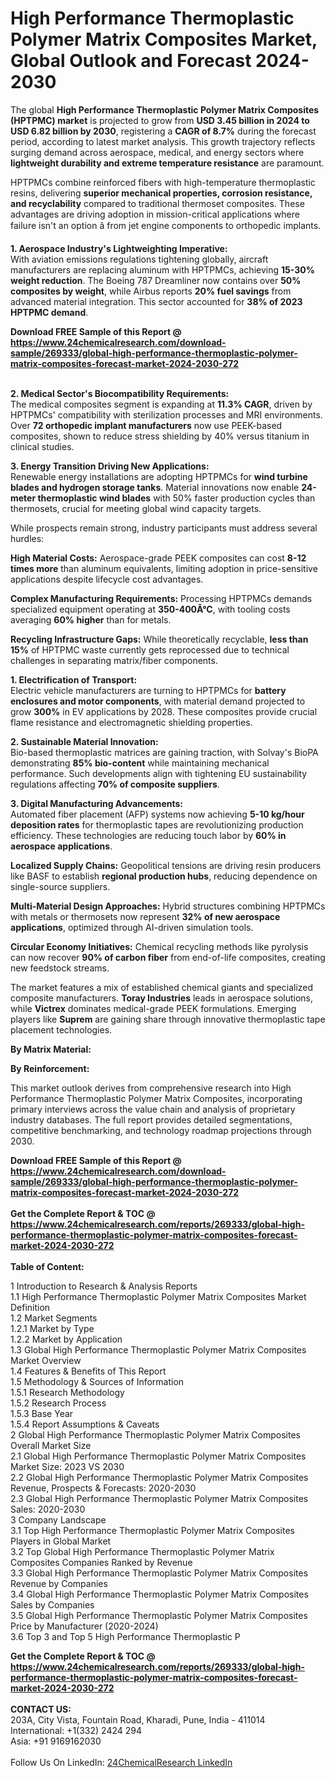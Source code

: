 <h1>High Performance Thermoplastic Polymer Matrix Composites Market, Global Outlook and Forecast 2024-2030</h1><p>The global <strong>High Performance Thermoplastic Polymer Matrix Composites (HPTPMC) market</strong> is projected to grow from <strong>USD 3.45 billion in 2024 to USD 6.82 billion by 2030</strong>, registering a <strong>CAGR of 8.7%</strong> during the forecast period, according to latest market analysis. This growth trajectory reflects surging demand across aerospace, medical, and energy sectors where <strong>lightweight durability and extreme temperature resistance</strong> are paramount.</p><p>HPTPMCs combine reinforced fibers with high-temperature thermoplastic resins, delivering <strong>superior mechanical properties, corrosion resistance, and recyclability</strong> compared to traditional thermoset composites. These advantages are driving adoption in mission-critical applications where failure isn't an option â from jet engine components to orthopedic implants.</p><p><strong>1. Aerospace Industry's Lightweighting Imperative:</strong><br>
With aviation emissions regulations tightening globally, aircraft manufacturers are replacing aluminum with HPTPMCs, achieving <strong>15-30% weight reduction</strong>. The Boeing 787 Dreamliner now contains over <strong>50% composites by weight</strong>, while Airbus reports <strong>20% fuel savings</strong> from advanced material integration. This sector accounted for <strong>38% of 2023 HPTPMC demand</strong>.</p><div><b>Download FREE Sample of this Report @ 
            <a href="https://www.24chemicalresearch.com/download-sample/269333/global-high-performance-thermoplastic-polymer-matrix-composites-forecast-market-2024-2030-272">
            https://www.24chemicalresearch.com/download-sample/269333/global-high-performance-thermoplastic-polymer-matrix-composites-forecast-market-2024-2030-272</a></b></div><br><p><strong>2. Medical Sector's Biocompatibility Requirements:</strong><br>
The medical composites segment is expanding at <strong>11.3% CAGR</strong>, driven by HPTPMCs' compatibility with sterilization processes and MRI environments. Over <strong>72 orthopedic implant manufacturers</strong> now use PEEK-based composites, shown to reduce stress shielding by 40% versus titanium in clinical studies.</p><p><strong>3. Energy Transition Driving New Applications:</strong><br>
Renewable energy installations are adopting HPTPMCs for <strong>wind turbine blades and hydrogen storage tanks</strong>. Material innovations now enable <strong>24-meter thermoplastic wind blades</strong> with 50% faster production cycles than thermosets, crucial for meeting global wind capacity targets.</p><p>While prospects remain strong, industry participants must address several hurdles:</p><p><strong>High Material Costs:</strong> Aerospace-grade PEEK composites can cost <strong>8-12 times more</strong> than aluminum equivalents, limiting adoption in price-sensitive applications despite lifecycle cost advantages.</p><p><strong>Complex Manufacturing Requirements:</strong> Processing HPTPMCs demands specialized equipment operating at <strong>350-400Â°C</strong>, with tooling costs averaging <strong>60% higher</strong> than for metals.</p><p><strong>Recycling Infrastructure Gaps:</strong> While theoretically recyclable, <strong>less than 15%</strong> of HPTPMC waste currently gets reprocessed due to technical challenges in separating matrix/fiber components.</p><p><strong>1. Electrification of Transport:</strong><br>
Electric vehicle manufacturers are turning to HPTPMCs for <strong>battery enclosures and motor components</strong>, with material demand projected to grow <strong>300%</strong> in EV applications by 2028. These composites provide crucial flame resistance and electromagnetic shielding properties.</p><p><strong>2. Sustainable Material Innovation:</strong><br>
Bio-based thermoplastic matrices are gaining traction, with Solvay's BioPA demonstrating <strong>85% bio-content</strong> while maintaining mechanical performance. Such developments align with tightening EU sustainability regulations affecting <strong>70% of composite suppliers</strong>.</p><p><strong>3. Digital Manufacturing Advancements:</strong><br>
Automated fiber placement (AFP) systems now achieving <strong>5-10 kg/hour deposition rates</strong> for thermoplastic tapes are revolutionizing production efficiency. These technologies are reducing touch labor by <strong>60% in aerospace applications</strong>.</p><p><strong>Localized Supply Chains:</strong> Geopolitical tensions are driving resin producers like BASF to establish <strong>regional production hubs</strong>, reducing dependence on single-source suppliers.</p><p><strong>Multi-Material Design Approaches:</strong> Hybrid structures combining HPTPMCs with metals or thermosets now represent <strong>32% of new aerospace applications</strong>, optimized through AI-driven simulation tools.</p><p><strong>Circular Economy Initiatives:</strong> Chemical recycling methods like pyrolysis can now recover <strong>90% of carbon fiber</strong> from end-of-life composites, creating new feedstock streams.</p><p>The market features a mix of established chemical giants and specialized composite manufacturers. <strong>Toray Industries</strong> leads in aerospace solutions, while <strong>Victrex</strong> dominates medical-grade PEEK formulations. Emerging players like <strong>Suprem</strong> are gaining share through innovative thermoplastic tape placement technologies.</p><p><strong>By Matrix Material:</strong></p><p><strong>By Reinforcement:</strong></p><p>This market outlook derives from comprehensive research into High Performance Thermoplastic Polymer Matrix Composites, incorporating primary interviews across the value chain and analysis of proprietary industry databases. The full report provides detailed segmentations, competitive benchmarking, and technology roadmap projections through 2030.</p><div><b>Download FREE Sample of this Report @ 
            <a href="https://www.24chemicalresearch.com/download-sample/269333/global-high-performance-thermoplastic-polymer-matrix-composites-forecast-market-2024-2030-272">
            https://www.24chemicalresearch.com/download-sample/269333/global-high-performance-thermoplastic-polymer-matrix-composites-forecast-market-2024-2030-272</a></b></div><br><div><b>Get the Complete Report & TOC @ 
            <a href="https://www.24chemicalresearch.com/reports/269333/global-high-performance-thermoplastic-polymer-matrix-composites-forecast-market-2024-2030-272">
            https://www.24chemicalresearch.com/reports/269333/global-high-performance-thermoplastic-polymer-matrix-composites-forecast-market-2024-2030-272</a></b></div><br>
            <b>Table of Content:</b><p>1 Introduction to Research & Analysis Reports<br />
    1.1 High Performance Thermoplastic Polymer Matrix Composites Market Definition<br />
    1.2 Market Segments<br />
        1.2.1 Market by Type<br />
        1.2.2 Market by Application<br />
    1.3 Global High Performance Thermoplastic Polymer Matrix Composites Market Overview<br />
    1.4 Features & Benefits of This Report<br />
    1.5 Methodology & Sources of Information<br />
        1.5.1 Research Methodology<br />
        1.5.2 Research Process<br />
        1.5.3 Base Year<br />
        1.5.4 Report Assumptions & Caveats<br />
2 Global High Performance Thermoplastic Polymer Matrix Composites Overall Market Size<br />
    2.1 Global High Performance Thermoplastic Polymer Matrix Composites Market Size: 2023 VS 2030<br />
    2.2 Global High Performance Thermoplastic Polymer Matrix Composites Revenue, Prospects & Forecasts: 2020-2030<br />
    2.3 Global High Performance Thermoplastic Polymer Matrix Composites Sales: 2020-2030<br />
3 Company Landscape<br />
    3.1 Top High Performance Thermoplastic Polymer Matrix Composites Players in Global Market<br />
    3.2 Top Global High Performance Thermoplastic Polymer Matrix Composites Companies Ranked by Revenue<br />
    3.3 Global High Performance Thermoplastic Polymer Matrix Composites Revenue by Companies<br />
    3.4 Global High Performance Thermoplastic Polymer Matrix Composites Sales by Companies<br />
    3.5 Global High Performance Thermoplastic Polymer Matrix Composites Price by Manufacturer (2020-2024)<br />
    3.6 Top 3 and Top 5 High Performance Thermoplastic P</p><div><b>Get the Complete Report & TOC @ 
            <a href="https://www.24chemicalresearch.com/reports/269333/global-high-performance-thermoplastic-polymer-matrix-composites-forecast-market-2024-2030-272">
            https://www.24chemicalresearch.com/reports/269333/global-high-performance-thermoplastic-polymer-matrix-composites-forecast-market-2024-2030-272</a></b></div><br><b>CONTACT US:</b><br>
            203A, City Vista, Fountain Road, Kharadi, Pune, India - 411014<br>
            International: +1(332) 2424 294<br>
            Asia: +91 9169162030 <br><br>
            Follow Us On LinkedIn: <a href="https://www.linkedin.com/company/24chemicalresearch/">24ChemicalResearch LinkedIn</a>